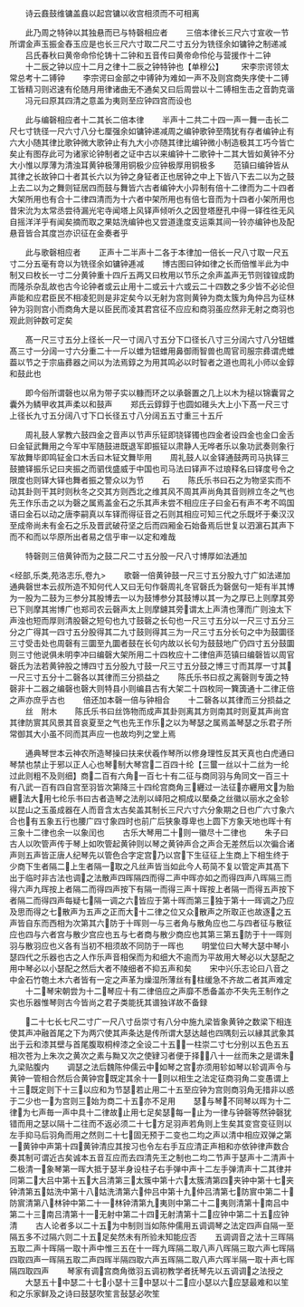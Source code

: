 <!-- { "loadSidebar": true } -->
　　诗云鼖鼓维镛盖鼖以起宫镛以收宫相须而不可相离

　　此乃周之特钟以其独悬而已与特磬相应者
　　三倍本律长三尺六寸宣收一节所谓金声玉振金舂玉应是也长三尺六寸取二尺二寸五分为铣径余如镛钟之制递减
　　吕氏春秋曰黄帝命伶伦铸十二钟和五音传曰黄帝命伶伦与营援作十二钟
　　十二辰之钟以应十二月之律十二辰之钟特钟也【单穆公】
　　宋李宗谔领太常总考十二镈钟
　　李宗谔曰金部之中镈钟为难如一声不及则宫商失序使十二镈工皆精习则迟速有伦随月用律诸曲无不通矣又曰后周尝以十二镈相生击之音韵克谐
　　冯元曰原其四清之意盖为夷则至应钟四宫而设也

　　此与编磬相应者十二其长二倍本律
　　半声十二共二十四一声一舞一击长二尺七寸铣径一尺六寸八分七厘强余如镛钟递减周之编钟歌钟至隋犹有存者编钟止有六大小随其律比歌钟微大歌钟止有九大小亦随其律比编钟微小制造极其工巧今皆亡矣止有图存此可为诸家论钟制者之证中古以来编钟十二歌钟十二其大皆如黄钟不分大小惟以厚薄为清浊耳黄钟极薄用铜极少应钟极厚用铜极多
　　范镇曰编钟皆从其律之长故钟口十者其长六以为钟之身钲者正也居钟之中上下皆八下去二以为之鼓上去二以为之舞则钲居四而鼓与舞皆六古者编钟大小异制有倍十二律而为二十四者大架所用也有合十二律四清而为十六者中架所用也有倍七音而为十四者小架所用也昔宋沇为太常丞尝待漏光宅寺闻塔上风铎声倾听久之因登塔歴孔中得一铎徃徃无风自摇洋洋乎有闻矣摘而取之果姑洗编钟也又尝道逢度支运乘其间一铃亦编钟也及配悬音皆合其度岂亦识征在金奏者乎

　　此与歌磬相应者
　　正声十二半声十二各于本律加一倍长一尺八寸取一尺五寸二分五毫有竒以为铣径余如镛钟逓减
　　博古图曰钟如律之长而倍惟半此为中制又曰枚长一寸二分黄钟重十四斤五两又曰枚用以节乐之余声盖声无节则锽锽成韵而隆杀杂乱故也古今论钟者或云止用十二或云十六或云二十四数之多少皆不必论但声能和应君臣民不相凌犯则是非定矣今以无射为宫则黄钟为商太簇为角仲吕为征林钟为羽则宫小而商角大是以臣民而凌其君宫征不应应和商羽虽应然非无射之商羽也观此则钟数可定矣

　　髙一尺三寸五分上径长一尺一寸阔八寸五分下口径长八寸三分阔六寸八分钮蜼髙三寸一分阔一寸六分重二十一斤以蜼为钮蜼用鼻御雨智兽也周官司服宗彞谓虎蜼葢以节之于宗庙彞器之间以为法焉錞之为用其鸣必以时智者之道也周礼小师以金錞和鼓此也

　　即今俗所谓磬也以帛为带子实以糠而环之以承磬置之几上以木为槌以锦囊冐之囊外为鳞甲收其声柔以和鼓声
　　郑氏云錞錞于也圆如碓头大上小下髙一尺三寸上径长九寸五分阔八寸下口长径五寸八分阔五五寸重三十五斤

　　周礼鼓人掌教六鼓四金之音声以节声乐钲即铙铎镯也四金者设四金也金口金舌曰金钲武舞用之今军中军随鼓进既退军即振钲以肃静人无哗者乐以象功武奏则象行军故舞毕即鸣钲金口木舌曰木钲文舞毕用
　　周礼鼓人以金铎通鼓两司马执铎三鼓摝铎振乐记曰夹振之而驷伐盛威于中国也司马法曰铎声不过琅释名曰铎度号令之限度也则铎大铎也舞者振之警众以为节
　　石
　　陈氏乐书曰石之为物坚实而不动其卦则干其时则秋冬之交其方则西北之维其风不周其声尚角其音则辨立冬之气也先王作乐击之以为磬之属焉盖金石之乐其声未尝不相应庄子曰金石有声不考不鸣国语曰金石以动之唐李嗣真以车铎而得征音之石则其相应可知三代之乐既坏于秦汉汉至成帝尚未有金石之乐及晋武破苻坚之后而四厢金石始备焉后世复以泗濵石其声下而不和而以华原所出者易之信乎审一以定和难哉

　　特磬则三倍黄钟而为之鼓二尺二寸五分股一尺八寸博厚如法逓加

<经部,乐类,苑洛志乐,卷九>
　　歌磬一倍黄钟鼓一尺三寸五分股九寸广如法递加通典磬世本云叔所造不知何代人又曰无句作磬周礼冬官磬氏为磬倨句一矩有半其博为一股为二鼓为三参分其股博去一以为鼓博参分其鼓博以其一为之厚已上则摩其旁已下则摩其耑博广也郑司农云磬声太上则摩鑢其旁谓太上声清也薄而广则浊太下声浊也短而厚则清股磬之短句也九寸鼓磬之长句也一尺三寸五分以一尺三寸五分三分之广得其一四寸五分股得其二九寸鼓则得其三为一尺三寸五分长句之中为鼓圜径三寸受击处也周磬有三圜至九圜者鼓在长句内故以长句为鼓鼓地广仍四寸五分鼓圜则三寸他说俱未明李冲曰编磬大架所用二十四枚应十二律倍声范镇曰编磬皆以周官磬氏为法若黄钟股之博四寸五分股九寸鼓一尺三寸五分鼓之博三寸而其厚一寸其一尺三寸五分十二磬各以其律而三分损益之
　　陈氏乐书曰叔之离磬则专簴之特磬非十二器之编磬也磬大则特县小则编县古有大架二十四枚同一簨簴通十二律正倍之声亦庶乎古也
　　倍还加本磬一倍与钟相合
　　十二磬各以其律而三分损益之
　　丝　附木
　　陈氏乐书曰丝饰物而成声其卦则离其方则南其时则夏其声尚宫其律防賔其风景其音哀夏至之气也先王作乐之以为琴瑟之属焉盖琴瑟之乐君子所常御其大小虽不同而其声应一也故均列之堂上焉

　　通典琴世本云神农所造琴操曰扶来伏羲作琴所以修身理性反其天真也白虎通曰琴禁也禁止于邪以正人心也琴制大琴宫二百四十纶【三蠒一丝以十二丝为一纶过此则粗不及则细】商二百有六角一百七十有二征与商同羽与角同文一百三十有八武一百有四自宫至羽皆次第降三十四纶宫商角三纒过一法征亦纒用文为胎纒法大用七纶乐书曰古者造琴之法削以峄阳之桐成以檿桑之丝徽以丽水之金轸以昆山之玉虽成器在人而音含太古矣盖其制长三尺六寸六分象期之日也广六寸象六合也有五象五行也腰广四寸象四时也前广后狭象尊卑也上圆下方象天地也晖十有三象十二律也余一以象闰也
　　古乐大琴用二十则一徽尽十二律也
　　朱子曰古人以吹管声传于琴上如吹管起黄钟则以琴之黄钟声合之声合无差然后以次徧合诸声则五声皆正唐人纪琴先以管色合字定宫乃以宫下生征征上生商上下相生终于少商下生者隔二上生者隔一取之凡丝声皆当如此今人苟简不复以管定声其髙下出于临时非古法也调之法散声四晖隔四而得二声中晖亦如之而得四声八晖隔三而得六声九晖按上者隔二而得四声按下有隔一而得三声十晖按上者隔一而得五声按下者隔二而得四声每疑七隔一调之六皆应于第十晖而第三独于第十一晖调之乃应及思而得之七散声为五声之正而大十二律之位又众散声之所取正也故逐之五声皆自东而西相为次第其六防于十晖则一与三者角与散角应也二与四者征与散征应也四与六者宫与散少宫应也五与七者商与散少商应也其第三第五防于十一晖则羽与散羽应也义各有当初不相须故不同防于一晖也
　　明堂位曰大琴大瑟中琴小瑟四代之乐器也古之人作乐声音相保而为和细大不逾而为平故用大琴必以大瑟配之用中琴必以小瑟配之然后大者不陵细者不抑五声和矣
　　宋中兴乐志论曰八音之中金石竹匏土木六者皆有一定之声革为燥湿所薄丝有柱缓急不齐故二者其声难定
　　十二琴宋朝尝为十二琴应十有二律倍应之声靡不悉备盖亦不失先王制作之实也乐器惟琴则古今皆尚之君子类能抚其谱独详故不备録



　　二十七长七尺二寸广一尺八寸岳崇寸有八分中施九梁皆象黄钟之数梁下相连使其声冲融首尾之下为两穴使其声条达是传所谓大瑟达越也四隅刻云以縁其武象其出于云和漆其壁与首尾腹取桐梓漆之全设二十五一柱崇二寸七分别以五色五五相次苍为上朱次之黄次之素与黝又次之使肄习者便于择八十一丝而朱之是谓朱九梁贴腹内
　　调瑟之法后魏陈仲儒云中如琴之宫亦须用轸如琴以轸调声令与黄钟一管相合然后合黄钟宫既定其余十一则以相生之法定征商羽角二变愚谓上十三既定则下十三以应和为节瑟若止用二十五至应钟为宫则商羽角无措非以惑于二少也一为宫则三始为商二十五亦不足用
　　瑟与琴不同琴以晖为十二律为七声毎一声中具十二律故止用七足矣瑟每一止为一律与钟磬等然钟磬犹错而用之瑟以隔十二往而不返必须二十七方足羽声若角则上生矣其变宫变征则以左手抑马后羽角而用之然则二十七固无预于二变也二均之声以清中相应双弹之第一黄钟中声第十四黄钟清应其按习也令左右手互应清正声相和亦依钟律声数合奏其制可谓近古矣诚本五音互应而去四清先王之制也二均二节声于瑟声十二清声十二极清一象琴第一晖大抵于瑟半身设柱子右手弹中声十二左手弹清声十二其律并同第二大吕中第十五大吕清第三太簇中第十六太簇清第四夹钟中第十七夹钟清第五姑洗中第十八姑洗清第六仲吕中第十九仲吕清第七防賔中第二十防賔清第八林钟中第二十一林钟清第九夷则中第二十二夷则清第十南吕中第二十三南吕清第十一无射中第二十四无射清第十二应钟中第二十五应钟清
　　古人论者多以二十五为中制则当如陈仲儒用五调调琴之法定四声自隔一至隔五多不过隔六则二十五足矣然未有所验未知能应否
　　五调调音之法十三晖隔五取二声十晖隔一取十声中惟三五在十一晖九晖隔二取八声八晖隔三取六声七晖隔四取四声一晖隔五取二声四晖半隔四取六声五晖隔二取八声六晖半隔一取十声七晖隔四取四声
　　琴家有调宫商角徴羽五调初教学者抚琴先以五调调之法授之
　　大瑟五十中瑟二十七小瑟十三中瑟以十二应小瑟以六应瑟最难和以笙和之乐家鲜及之诗曰鼓瑟吹笙言鼔瑟必吹笙
